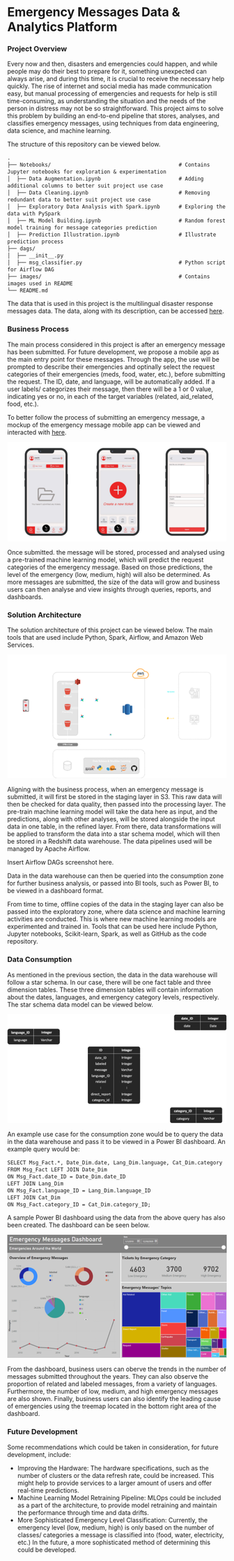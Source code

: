 # Emergency Messages Data & Analytics Platform

### Project Overview
Every now and then, disasters and emergencies could happen, and while people may do their best to prepare for it, something unexpected can always arise, and  during this time, it is crucial to receive the necessary help quickly. The rise of internet and social media has made communication easy, but manual processing of emergencies and requests for help is still time-consuming, as understanding the situation and the needs of the person in distress may not be so straightforward. This project aims to solve this problem by building an end-to-end pipeline that stores, analyses, and classifies emergency messages, using techniques from data engineering, data science, and machine learning.

The structure of this repository can be viewed below.

    .
    ├── Notebooks/                                         # Contains Jupyter notebooks for exploration & experimentation
    │  ├── Data Augmentation.ipynb                         # Adding additional columns to better suit project use case
    │  ├── Data Cleaning.ipynb                             # Removing redundant data to better suit project use case
    │  ├── Exploratory Data Analysis with Spark.ipynb      # Exploring the data with PySpark
    │  ├── ML Model Building.ipynb                         # Random forest model training for message categories prediction
    │  ├── Prediction Illustration.ipynb                   # Illustrate prediction process
    ├── dags/
    │  ├── __init__.py
    │  ├── msg_classifier.py                               # Python script for Airflow DAG
    ├── images/                                            # Contains images used in README
    └── README.md

The data that is used in this project is the multilingual disaster response messages data. The data, along with its description, can be accessed [here](https://www.kaggle.com/datasets/landlord/multilingual-disaster-response-messages).

### Business Process
The main process considered in this project is after an emergency message has been submitted. For future development, we propose a mobile app as the main entry point for these messages. Through the app, the use will be prompted to describe their emergencies and optinally select the request categories of their emergencies (meds, food, water, etc.), before submitting the request. The ID, date, and language, will be automatically added. If a user labels/ categorizes their message, then there will be a 1 or 0 value, indicating yes or no, in each of the target variables (related, aid_related, food, etc.).

To better follow the process of submitting an emergency message, a mockup of the emergency message mobile app can be viewed and interacted with [here](https://rp.mockplus.com/run/mZjA1toNnZ/lcyvCAMMEB?cps=hide&rps=hide&nav=1&ha=0&la=0&fc=0&dt=iphoneX&out=0&rt=1).

![Mockup](https://github.com/Gianatmaja/Emergency-Messages-Data-Analytics-Platform/blob/main/Images/Screenshot_2022-11-17_at_9.35.33_PM-removebg.png)

Once submitted. the message will be stored, processed and analysed using a pre-trained machine learning model, which will predict the request categories of the emergency message. Based on those predictions, the level of the emergency (low, medium, high) will also be determined. As more messages are submitted, the size of the data will grow and business users can then analyse and view insights through queries, reports, and dashboards.

### Solution Architecture
The solution architecture of this project can be viewed below. The main tools that are used include Python, Spark, Airflow, and Amazon Web Services.

![Architecture](https://github.com/Gianatmaja/Emergency-Messages-Data-Analytics-Platform/blob/main/Images/Picture3.png)

Aligning with the business process, when an emergency message is submitted, it will first be stored in the staging layer in S3. This raw data will then be checked for data quality, then passed into the processing layer. The pre-train machine learning model will take the data here as input, and the predictions, along with other analyses, will be stored alongside the input data in one table, in the refined layer. From there, data transformations will be applied to transform the data into a star schema model, which will then be stored in a Redshift data warehouse. The data pipelines used will be managed by Apache Airflow.

Insert Airflow DAGs screenshot here.

Data in the data warehouse can then be queried into the consumption zone for further business analysis, or passed into BI tools, such as Power BI, to be viewed in a dashboard format.

From time to time, offline copies of the data in the staging layer can also be passed into the exploratory zone, where data science and machine learning activities are conducted. This is where new machine learning models are experimented and trained in. Tools that can be used here include Python, Jupyter notebooks, Scikit-learn, Spark, as well as GitHub as the code repository.

### Data Consumption
As mentioned in the previous section, the data in the data warehouse will follow a star schema. In our case, there will be one fact table and three dimension tables. These three dimension tables will contain information about the dates, languages, and emergency category levels, respectively. The star schema data model can be viewed below.

![Schema](https://github.com/Gianatmaja/Emergency-Messages-Data-Analytics-Platform/blob/main/Images/Picture2.png)

An example use case for the consumption zone would be to query the data in the data warehouse and pass it to be viewed in a Power BI dashboard. An example query would be:
                      
    SELECT Msg_Fact.*, Date_Dim.date, Lang_Dim.language, Cat_Dim.category 
    FROM Msg_Fact LEFT JOIN Date_Dim 
    ON Msg_Fact.date_ID = Date_Dim.date_ID 
    LEFT JOIN Lang_Dim 
    ON Msg_Fact.language_ID = Lang_Dim.language_ID 
    LEFT JOIN Cat_Dim 
    ON Msg_Fact.category_ID = Cat_Dim.category_ID;
    
A sample Power BI dashboard using the data from the above query has also been created. The dashboard can be seen below.

![Dashboard](https://github.com/Gianatmaja/Emergency-Messages-Data-Analytics-Platform/blob/main/Images/Dashboard.png)

From the dashboard, business users can oberve the trends in the number of messages submitted throughout the years. They can also observe the proportion of related and labeled messages, from a variety of languages. Furthermore, the number of low, medium, and high emergency messages are also shown. Finally, business users can also identify the leading cause of emergencies using the treemap located in the bottom right area of the dashboard.

### Future Development
Some recommendations which could be taken in consideration, for future development, include:
- Improving the Hardware: The hardware specifications, such as the number of clusters or the data refresh rate, could be increased. This might help to provide services to a larger amount of users and offer real-time predictions.
- Machine Learning Model Retraining Pipeline: MLOps could be included as a part of the architecture, to provide model retraining and maintain the performance through time and data drifts.
- More Sophisticated Emergency Level Classification: Currently, the emergency level (low, medium, high) is only based on the number of classes/ categories a message is classified into (food, water, electricity, etc.) In the future, a more sophisticated method of determining this could be developed.
